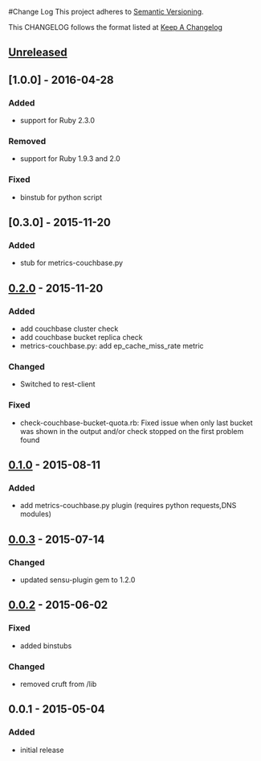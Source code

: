 #Change Log
This project adheres to [Semantic Versioning](http://semver.org/).

This CHANGELOG follows the format listed at [Keep A Changelog](http://keepachangelog.com/)

## [Unreleased]

## [1.0.0] - 2016-04-28
### Added
- support for Ruby 2.3.0

### Removed
- support for Ruby 1.9.3 and 2.0
 
### Fixed
- binstub for python script

## [0.3.0] - 2015-11-20
### Added
- stub for metrics-couchbase.py

## [0.2.0] - 2015-11-20
### Added
- add couchbase cluster check
- add couchbase bucket replica check
- metrics-couchbase.py: add ep_cache_miss_rate metric

### Changed
- Switched to rest-client

### Fixed
- check-couchbase-bucket-quota.rb: Fixed issue when only last bucket was shown in the output and/or check stopped on
  the first problem found


## [0.1.0] - 2015-08-11
### Added
- add metrics-couchbase.py plugin (requires python requests,DNS modules)

## [0.0.3] - 2015-07-14
### Changed
- updated sensu-plugin gem to 1.2.0

## [0.0.2] - 2015-06-02
### Fixed
- added binstubs

### Changed
- removed cruft from /lib

## 0.0.1 - 2015-05-04
### Added
- initial release

[unreleased]: https://github.com/sensu-plugins/sensu-plugins-couchbase/compare/0.3.0...HEAD
[0.2.0]: https://github.com/sensu-plugins/sensu-plugins-couchbase/compare/0.2.0...0.3.0
[0.2.0]: https://github.com/sensu-plugins/sensu-plugins-couchbase/compare/0.1.0...0.2.0
[0.1.0]: https://github.com/sensu-plugins/sensu-plugins-couchbase/compare/0.0.3...0.1.0
[0.0.3]: https://github.com/sensu-plugins/sensu-plugins-couchbase/compare/0.0.2...0.0.3
[0.0.2]: https://github.com/sensu-plugins/sensu-plugins-couchbase/compare/0.0.1...0.0.2
